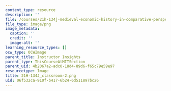 ```yaml
---
content_type: resource
description: ''
file: /courses/21h-134j-medieval-economic-history-in-comparative-perspective-spring-2012/06f532ca910fb4176b246d511897bc26_21H-134J_classroom-2.png
file_type: image/png
image_metadata:
  caption: ''
  credit: ''
  image-alt: ''
learning_resource_types: []
ocw_type: OCWImage
parent_title: Instructor Insights
parent_type: ThisCourseAtMITSection
parent_uid: 4b2067a2-adc0-18d4-89d6-f65c79e59e97
resourcetype: Image
title: 21H-134J_classroom-2.png
uid: 06f532ca-910f-b417-6b24-6d511897bc26
---
```

